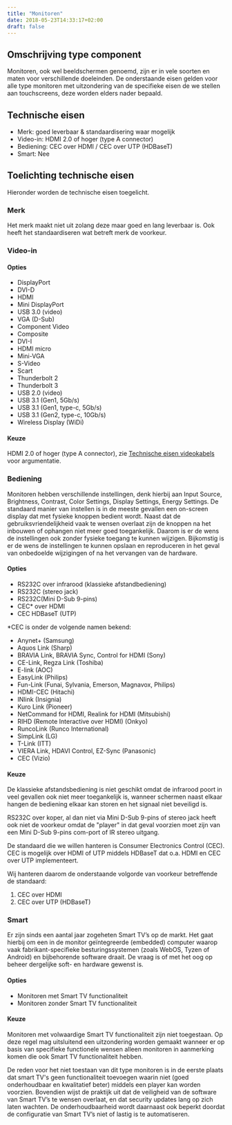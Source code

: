 ```yaml
---
title: "Monitoren"
date: 2018-05-23T14:33:17+02:00
draft: false
---
```


## Omschrijving type component

Monitoren, ook wel beeldschermen genoemd, zijn er in vele soorten en maten voor
verschillende doeleinden. De onderstaande eisen gelden voor alle type monitoren
met uitzondering van de specifieke eisen de we stellen aan touchscreens, deze
worden elders nader bepaald.

## Technische eisen

* Merk: goed leverbaar & standaardisering waar mogelijk
* Video-in: HDMI 2.0 of hoger (type A connector)
* Bediening: CEC over HDMI / CEC over UTP (HDBaseT)
* Smart: Nee

## Toelichting technische eisen

Hieronder worden de technische eisen toegelicht.

### Merk

Het merk maakt niet uit zolang deze maar goed en lang leverbaar is. Ook heeft
het standaardiseren wat betreft merk de voorkeur.

### Video-in

#### Opties

* DisplayPort
* DVI-D
* HDMI
* Mini DisplayPort
* USB 3.0 (video)
* VGA (D-Sub)
* Component Video
* Composite
* DVI-I
* HDMI micro
* Mini-VGA
* S-Video
* Scart
* Thunderbolt 2
* Thunderbolt 3
* USB 2.0 (video)
* USB 3.1 (Gen1, 5Gb/s)
* USB 3.1 (Gen1, type-c, 5Gb/s)
* USB 3.1 (Gen2, type-c, 10Gb/s)
* Wireless Display (WiDi)

#### Keuze

HDMI 2.0 of hoger (type A connector), zie [Technische eisen
videokabels](https://docs.google.com/document/d/1ba3zL2Yn2mWnu49btuHtLRKmO4S7_GJs8KcNHbRhkkM/edit##heading=h.pael25ez7hg)
voor argumentatie.

### Bediening

Monitoren hebben verschillende instellingen, denk hierbij aan Input Source,
Brightness, Contrast, Color Settings, Display Settings, Energy Settings. De
standaard manier van instellen is in de meeste gevallen een on-screen display
dat met fysieke knoppen bedient wordt. Naast dat de gebruiksvriendelijkheid vaak
te wensen overlaat zijn de knoppen na het inbouwen of ophangen niet meer goed
toegankelijk. Daarom is er de wens de instellingen ook zonder fysieke toegang te
kunnen wijzigen. Bijkomstig is er de wens de instellingen te kunnen opslaan en
reproduceren in het geval van onbedoelde wijzigingen of na het vervangen van de
hardware.

#### Opties

* RS232C over infrarood (klassieke afstandbediening)
* RS232C (stereo jack)
* RS232C(Mini D-Sub 9-pins)
* CEC* over HDMI
* CEC HDBaseT (UTP)

*CEC is onder de volgende namen bekend:

* Anynet+ (Samsung)
* Aquos Link (Sharp)
* BRAVIA Link, BRAVIA Sync, Control for HDMI (Sony)
* CE-Link, Regza Link (Toshiba)
* E-link (AOC)
* EasyLink (Philips)
* Fun-Link (Funai, Sylvania, Emerson, Magnavox, Philips)
* HDMI-CEC (Hitachi)
* INlink (Insignia)
* Kuro Link (Pioneer)
* NetCommand for HDMI, Realink for HDMI (Mitsubishi)
* RIHD (Remote Interactive over HDMI) (Onkyo)
* RuncoLink (Runco International)
* SimpLink (LG)
* T-Link (ITT)
* VIERA Link, HDAVI Control, EZ-Sync (Panasonic)
* CEC (Vizio)

#### Keuze

De klassieke afstandsbediening is niet geschikt omdat de infrarood poort in veel
gevallen ook niet meer toegankelijk is, wanneer schermen naast elkaar hangen de
bediening elkaar kan storen en het signaal niet beveiligd is.

RS232C over koper, al dan niet via Mini D-Sub 9-pins of stereo jack heeft ook
niet de voorkeur omdat de "player" in dat geval voorzien moet zijn van een Mini
D-Sub 9-pins com-port of IR stereo uitgang.

De standaard die we willen hanteren is Consumer Electronics Control (CEC). CEC
is mogelijk over HDMI of UTP middels HDBaseT dat o.a. HDMI en CEC over UTP
implementeert.

Wij hanteren daarom de onderstaande volgorde van voorkeur betreffende de
standaard:

1. CEC over HDMI
1. CEC over UTP (HDBaseT)

### Smart

Er zijn sinds een aantal jaar zogeheten Smart TV’s op de markt. Het gaat hierbij
om een in de monitor geïntegreerde (embedded) computer waarop vaak
fabrikant-specifieke besturingssystemen (zoals WebOS, Tyzen of Android) en
bijbehorende software draait. De vraag is of met het oog op beheer dergelijke
soft- en hardware gewenst is.

#### Opties

* Monitoren met Smart TV functionaliteit
* Monitoren zonder Smart TV functionaliteit

#### Keuze

Monitoren met volwaardige Smart TV functionaliteit zijn niet toegestaan. Op deze
regel mag uitsluitend een uitzondering worden gemaakt wanneer er op basis van
specifieke functionele wensen alleen monitoren in aanmerking komen die ook Smart
TV functionaliteit hebben.

De reden voor het niet toestaan van dit type monitoren is in de eerste plaats
dat smart TV's geen functionaliteit toevoegen waarin niet (goed onderhoudbaar en
kwalitatief beter) middels een player kan worden voorzien. Bovendien wijst de
praktijk uit dat de veiligheid van de software van Smart TV’s te wensen
overlaat, en dat security updates lang op zich laten wachten. De
onderhoudbaarheid wordt daarnaast ook beperkt doordat de configuratie van Smart
TV’s niet of lastig is te automatiseren.
